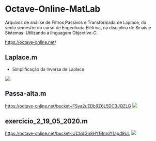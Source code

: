 # Octave-Online-MatLab
 Arquivos de análise de Filtros Passivos e Transformada de Laplace, do sexto semestre do curso de Engenharia Elétrica, na disciplina de Sinais e Sistemas. Utilizando a linguagem Objective-C. 

https://octave-online.net/

## Laplace.m
- Simplificação da Inversa de Laplace

![](https://github.com/henriqueotogami/Octave-Online-MatLab/blob/master/Objective-C/images/Passa-alta.png?raw=true)


## Passa-alta.m
https://octave-online.net/bucket~FSya2uEDb9Z6L5DC3JQZLG
![](https://github.com/henriqueotogami/Octave-Online-MatLab/blob/master/Objective-C/images/octave-online-line-2.png?raw=true)


## exercicio_2_19_05_2020.m
https://octave-online.net/bucket~UCGdGn8HYfBnrdY1apd9UL
![](https://github.com/henriqueotogami/Octave-Online-MatLab/blob/master/Objective-C/images/octave-online-line-2%20(2).png?raw=true)
